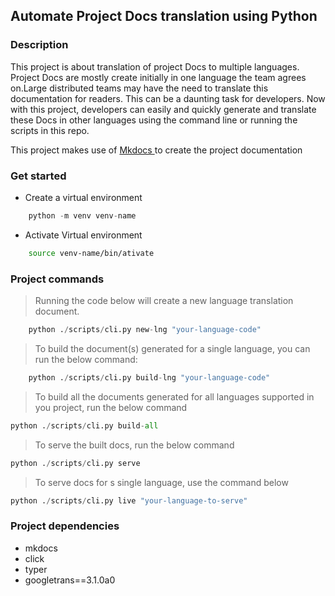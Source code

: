 ## Automate Project Docs translation using Python

### Description

This project is about translation of project Docs to multiple languages. 
Project Docs are mostly create initially in one language the team agrees on.Large distributed teams may have the need to translate this documentation for readers.
This can be a daunting task for developers. Now with this project, developers can easily and quickly generate and translate these Docs in other languages using the command line or running the scripts in this repo.

This project makes use of [Mkdocs ](https://www.mkdocs.org/getting-started/) to create the project documentation

### Get started

* Create a virtual environment
```py
    python -m venv venv-name
```

* Activate Virtual environment
```bash
    source venv-name/bin/ativate
```



### Project commands

> Running the code below will create a new language translation document.

```py
    python ./scripts/cli.py new-lng "your-language-code" 
```

> To build the document(s) generated for a single language, you can run the below command:

```py
    python ./scripts/cli.py build-lng "your-language-code"
```

> To build all the documents generated for all languages supported in you project, run the below command 

```py
python ./scripts/cli.py build-all 
```

> To serve the built docs, run the below command
```py
python ./scripts/cli.py serve
```

> To serve docs for s single language, use the command below
```py
python ./scripts/cli.py live "your-language-to-serve"
```


### Project dependencies

* mkdocs
* click
* typer
* googletrans==3.1.0a0